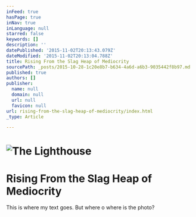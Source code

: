 ```yaml
---
inFeed: true
hasPage: true
inNav: true
inLanguage: null
starred: false
keywords: []
description: ''
datePublished: '2015-11-02T20:13:43.079Z'
dateModified: '2015-11-02T20:13:04.788Z'
title: Rising From the Slag Heap of Mediocrity
sourcePath: _posts/2015-10-28-1c20e8b7-b634-4a6d-a6b3-9035442f8b97.md
published: true
authors: []
publisher:
  name: null
  domain: null
  url: null
  favicon: null
url: rising-from-the-slag-heap-of-mediocrity/index.html
_type: Article

---
```

# ![The Lighthouse](https://the-grid-user-content.s3-us-west-2.amazonaws.com/98ce9e0b-8be3-4f11-9ff5-3d6c590191d3.tiff)

# Rising From the Slag Heap of Mediocrity

This is where my text goes. But where o where is the photo?